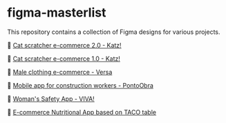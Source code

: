 # figma-masterlist
This repository contains a collection of Figma designs for various projects.

📧 [Cat scratcher e-commerce 2.0 - Katz!](https://www.figma.com/design/8u8ErULfYxUYc9QdZf4zIG/KATZ-2025?node-id=0-1&t=A6EbGBioDgaOCzZZ-1)

📧 [Cat scratcher e-commerce 1.0 - Katz!](https://www.figma.com/file/4ZiCIvqxdkD3wbEZyXyrGV/KATZ?type=design&node-id=0%3A1&mode=design&t=22pcPhamRCqXluAL-1)

📧 [Male clothing e-commerce - Versa](https://www.figma.com/file/XHBmXmzN0J808Strsn4dvi/VERSA-%2F%2F-LANDING-PG?type=design&mode=design&t=22pcPhamRCqXluAL-1)

📧 [Mobile app for construction workers - PontoObra ](https://www.figma.com/design/xlr6UL5uIvEdww5zob12GB/Untitled?node-id=0-1&t=MXHobchKZXud5Sga-1)

📧 [Woman's Safety App - VIVA!](https://www.figma.com/design/bqqQISmBEGGVpfzCtQTvPR/Seguran%C3%A7a-da-mulher?node-id=0-1&t=Y6rHBL1LD5EXJc8p-1)

📧 [E-commerce Nutritional App based on TACO table](https://www.figma.com/design/zqm22lA4IM4haMtqJNPmxK/TacoTrak--Copy-?node-id=0-1&t=2iNxmI6av5jrzyn3-1)

